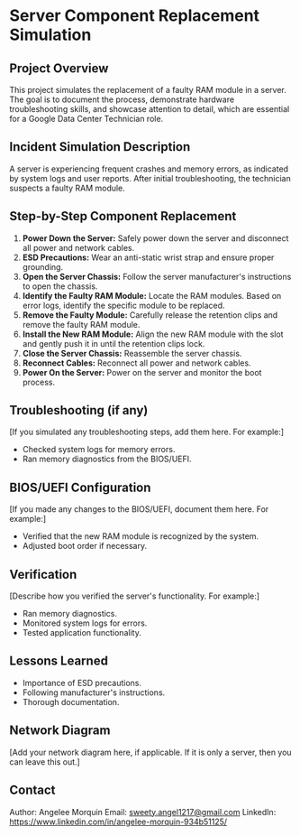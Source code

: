 # Server Component Replacement Simulation

## Project Overview

This project simulates the replacement of a faulty RAM module in a server. The goal is to document the process, demonstrate hardware troubleshooting skills, and showcase attention to detail, which are essential for a Google Data Center Technician role.

## Incident Simulation Description

A server is experiencing frequent crashes and memory errors, as indicated by system logs and user reports. After initial troubleshooting, the technician suspects a faulty RAM module.

## Step-by-Step Component Replacement

1.  **Power Down the Server:** Safely power down the server and disconnect all power and network cables.
2.  **ESD Precautions:** Wear an anti-static wrist strap and ensure proper grounding.
3.  **Open the Server Chassis:** Follow the server manufacturer's instructions to open the chassis.
4.  **Identify the Faulty RAM Module:** Locate the RAM modules. Based on error logs, identify the specific module to be replaced.
5.  **Remove the Faulty Module:** Carefully release the retention clips and remove the faulty RAM module.
6.  **Install the New RAM Module:** Align the new RAM module with the slot and gently push it in until the retention clips lock.
7.  **Close the Server Chassis:** Reassemble the server chassis.
8.  **Reconnect Cables:** Reconnect all power and network cables.
9.  **Power On the Server:** Power on the server and monitor the boot process.

## Troubleshooting (if any)

[If you simulated any troubleshooting steps, add them here. For example:]

* Checked system logs for memory errors.
* Ran memory diagnostics from the BIOS/UEFI.

## BIOS/UEFI Configuration

[If you made any changes to the BIOS/UEFI, document them here. For example:]

* Verified that the new RAM module is recognized by the system.
* Adjusted boot order if necessary.

## Verification

[Describe how you verified the server's functionality. For example:]

* Ran memory diagnostics.
* Monitored system logs for errors.
* Tested application functionality.

## Lessons Learned

* Importance of ESD precautions.
* Following manufacturer's instructions.
* Thorough documentation.

## Network Diagram

[Add your network diagram here, if applicable. If it is only a server, then you can leave this out.]

## Contact
Author: Angelee Morquin
Email: sweety.angel1217@gmail.com
LinkedIn: https://www.linkedin.com/in/angelee-morquin-934b51125/
